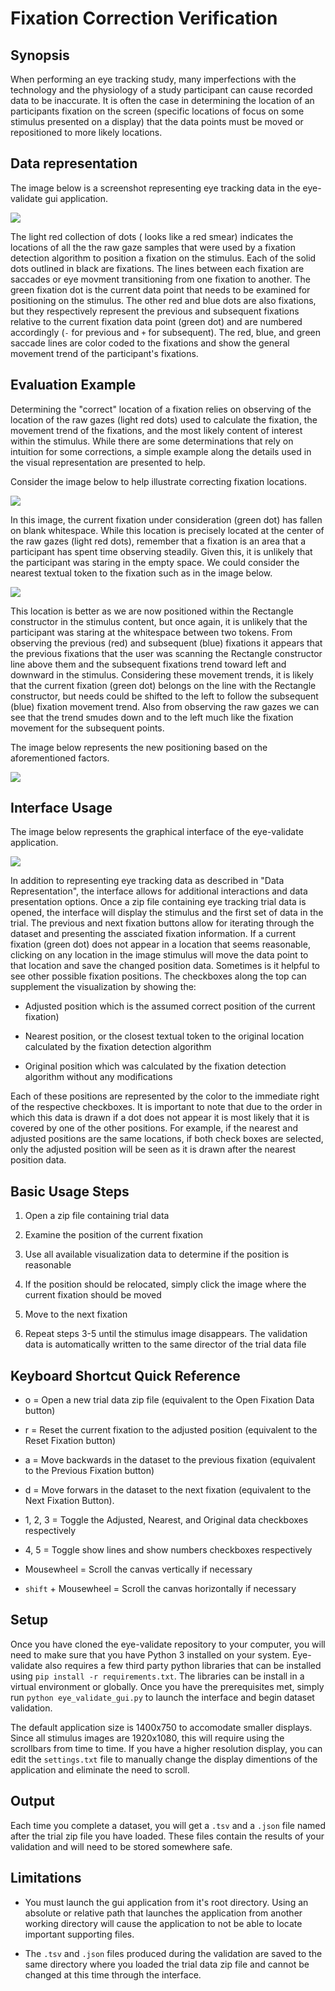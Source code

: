# Fixation Correction Verification

## Synopsis

When performing an eye tracking study, many imperfections with the technology and the physiology of a study participant can cause recorded data to be inaccurate. It is often the case in determining the location of an participants fixation on the screen (specific locations of focus on some stimulus presented on a display) that the data points must be moved or repositioned to more likely locations.

## Data representation

The image below is a screenshot representing eye tracking data in the eye-validate gui application.

![](docs/screenshots/labeled_symbols.jpg)

The light red collection of dots ( looks like a red smear) indicates the locations of all the the raw gaze samples that were used by a fixation detection algorithm to position a fixation on the stimulus. Each of the solid dots outlined in black are fixations. The lines between each fixation are saccades or eye movment transitioning from one fixation to another. The green fixation dot is the current data point that needs to be examined for positioning on the stimulus. The other red and blue dots are also fixations, but they respectively represent the previous and subsequent fixations relative to the current fixation data point (green dot) and are numbered accordingly (`-` for previous and `+` for subsequent). The red, blue, and green saccade lines are color coded to the fixations and show the general movement trend of the participant's fixations.

## Evaluation Example

Determining the "correct" location of a fixation relies on observing of the location of the raw gazes (light red dots) used to calculate the fixation, the movement trend of the fixations, and the most likely content of interest within the stimulus. While there are some determinations that rely on intuition for some corrections, a simple example along the details used in the visual representation are presented to help.

Consider the image below to help illustrate correcting fixation locations.

![](docs/screenshots/bad_simple_example.png)

In this image, the current fixation under consideration (green dot) has fallen on blank whitespace. While this location is precisely located at the center of the raw gazes (light red dots), remember that a fixation is an area that a participant has spent time observing steadily. Given this, it is unlikely that the participant was staring in the empty space. We could consider the nearest textual token to the fixation such as in the image below.

![](docs/screenshots/bad_nearest_simple_example.png)

This location is better as we are now positioned within the Rectangle constructor in the stimulus content, but once again, it is unlikely that the participant was staring at the whitespace between two tokens. From observing the previous (red) and subsequent (blue) fixations it appears that the previous fixations that the user was scanning the Rectangle constructor line above them and the subsequent fixations trend toward left and downward in the stimulus. Considering these movement trends, it is likely that the current fixation (green dot) belongs on the line with the Rectangle constructor, but needs could be shifted to the left to follow the subsequent (blue) fixation movement trend. Also from observing the raw gazes we can see that the trend smudes down and to the left much like the fixation movement for the subsequent points.

The image below represents the new positioning based on the aforementioned factors.

![](docs/screenshots/corrected_simple_example.png)

## Interface Usage

The image below represents the graphical interface of the eye-validate application.

![](docs/screenshots/interface.png)

In addition to representing eye tracking data as described in "Data Representation", the interface allows for additional interactions and data presentation options. Once a zip file containing eye tracking trial data is opened, the interface will display the stimulus and the first set of data in the trial. The previous and next fixation buttons allow for iterating through the dataset and presenting the assciated fixation information. If a current fixation (green dot) does not appear in a location that seems reasonable, clicking on any location in the image stimulus will move the data point to that location and save the changed position data. Sometimes is it helpful to see other possible fixation positions. The checkboxes along the top can supplement the visualization by showing the:

* Adjusted position which is the assumed correct position of the current fixation)

* Nearest position, or the closest textual token to the original location calculated by the fixation detection algorithm

* Original position which was calculated by the fixation detection algorithm without any modifications

Each of these positions are represented by the color to the immediate right of the respective checkboxes. It is important to note that due to the order in which this data is drawn if a dot does not appear it is most likely that it is covered by one of the other positions. For example, if the nearest and adjusted positions are the same locations, if both check boxes are selected, only the adjusted position will be seen as it is drawn after the nearest position data.

## Basic Usage Steps

1. Open a zip file containing trial data

2. Examine the position of the current fixation

3. Use all available visualization data to determine if the position is reasonable

4. If the position should be relocated, simply click the image where the current fixation should be moved

5. Move to the next fixation

6. Repeat steps 3-5 until the stimulus image disappears. The validation data is automatically written to the same director of the trial data file

## Keyboard Shortcut Quick Reference

* o = Open a new trial data zip file (equivalent to the Open Fixation Data button)

* r = Reset the current fixation to the adjusted position (equivalent to the Reset Fixation button)

* a = Move backwards in the dataset to the previous fixation (equivalent to the Previous Fixation button)

* d = Move forwars in the dataset to the next fixation (equivalent to the Next Fixation Button).

* 1, 2, 3 = Toggle the Adjusted, Nearest, and Original data checkboxes respectively

* 4, 5 = Toggle show lines and show numbers checkboxes respectively

* Mousewheel = Scroll the canvas vertically if necessary

* `shift` + Mousewheel = Scroll the canvas horizontally if necessary

## Setup

Once you have cloned the eye-validate repository to your computer, you will need to make sure that you have Python 3 installed on your system. Eye-validate also requires a few third party python libraries that can be installed using `pip install -r requirements.txt`. The libraries can be install in a virtual environment or globally. Once you have the prerequisites met, simply run `python eye_validate_gui.py` to launch the interface and begin dataset validation. 

The default application size is 1400x750 to accomodate smaller displays. Since all stimulus images are 1920x1080, this will require using the scrollbars from time to time. If you have a higher resolution display, you can edit the `settings.txt` file to manually change the display dimentions of the application and eliminate the need to scroll.

## Output

Each time you complete a dataset, you will get a `.tsv` and a `.json` file named after the trial zip file you have loaded. These files contain the results of your validation and will need to be stored somewhere safe.

## Limitations

* You must launch the gui application from it's root directory. Using an absolute or relative path that launches the application from another working directory will cause the application to not be able to locate important supporting files.

* The `.tsv` and `.json` files produced during the validation are saved to the same directory where you loaded the trial data zip file and cannot be changed at this time through the interface.
